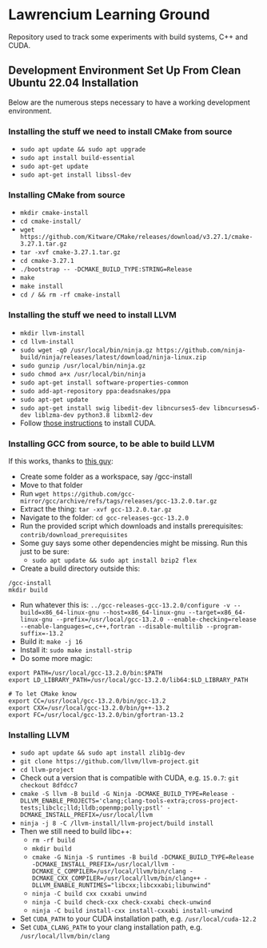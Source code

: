 # Lawrencium Learning Ground
Repository used to track some experiments with build systems, C++ and CUDA.
## Development Environment Set Up From Clean Ubuntu 22.04 Installation
Below are the numerous steps necessary to have a working development environment.
### Installing the stuff we need to install CMake from source
* `sudo apt update && sudo apt upgrade`
* `sudo apt install build-essential`
* `sudo apt-get update`
* `sudo apt-get install libssl-dev`
### Installing CMake from source
* `mkdir cmake-install`
* `cd cmake-install/`
* `wget https://github.com/Kitware/CMake/releases/download/v3.27.1/cmake-3.27.1.tar.gz`
* `tar -xvf cmake-3.27.1.tar.gz`
* `cd cmake-3.27.1`
* `./bootstrap -- -DCMAKE_BUILD_TYPE:STRING=Release`
* `make`
* `make install`
* `cd / && rm -rf cmake-install`
### Installing the stuff we need to install LLVM
* `mkdir llvm-install`
* `cd llvm-install`
* `sudo wget -qO /usr/local/bin/ninja.gz https://github.com/ninja-build/ninja/releases/latest/download/ninja-linux.zip`
* `sudo gunzip /usr/local/bin/ninja.gz`
* `sudo chmod a+x /usr/local/bin/ninja`
* `sudo apt-get install software-properties-common`
* `sudo add-apt-repository ppa:deadsnakes/ppa`
* `sudo apt-get update`
* `sudo apt-get install swig libedit-dev libncurses5-dev libncursesw5-dev liblzma-dev python3.8 libxml2-dev`
* Follow [those instructions](https://developer.nvidia.com/cuda-downloads?target_os=Linux&target_arch=x86_64&Distribution=WSL-Ubuntu&target_version=2.0&target_type=deb_local) to install CUDA.
### Installing GCC from source, to be able to build LLVM
If this works, thanks to [this guy](https://iamsorush.com/posts/build-gcc11/): 
* Create some folder as a workspace, say /gcc-install
* Move to that folder
* Run `wget https://github.com/gcc-mirror/gcc/archive/refs/tags/releases/gcc-13.2.0.tar.gz`
* Extract the thing: `tar -xvf gcc-13.2.0.tar.gz`
* Navigate to the folder: `cd gcc-releases-gcc-13.2.0`
* Run the provided script which downloads and installs prerequisites: `contrib/download_prerequisites`
* Some guy says some other dependencies might be missing. Run this just to be sure:
  * `sudo apt update && sudo apt install bzip2 flex`
* Create a build directory outside this:
```
/gcc-install
mkdir build
```
* Run whatever this is: `../gcc-releases-gcc-13.2.0/configure -v --build=x86_64-linux-gnu --host=x86_64-linux-gnu --target=x86_64-linux-gnu --prefix=/usr/local/gcc-13.2.0 --enable-checking=release --enable-languages=c,c++,fortran --disable-multilib --program-suffix=-13.2`
* Build it: `make -j 16`
* Install it: `sudo make install-strip`
* Do some more magic:
```
export PATH=/usr/local/gcc-13.2.0/bin:$PATH
export LD_LIBRARY_PATH=/usr/local/gcc-13.2.0/lib64:$LD_LIBRARY_PATH

# To let CMake know
export CC=/usr/local/gcc-13.2.0/bin/gcc-13.2
export CXX=/usr/local/gcc-13.2.0/bin/g++-13.2
export FC=/usr/local/gcc-13.2.0/bin/gfortran-13.2
```
### Installing LLVM
* `sudo apt update && sudo apt install zlib1g-dev`
* `git clone https://github.com/llvm/llvm-project.git`
* `cd llvm-project`
* Check out a version that is compatible with CUDA, e.g. `15.0.7`: `git checkout 8dfdcc7`
* `cmake -S llvm -B build -G Ninja -DCMAKE_BUILD_TYPE=Release -DLLVM_ENABLE_PROJECTS='clang;clang-tools-extra;cross-project-tests;libclc;lld;lldb;openmp;polly;pstl' -DCMAKE_INSTALL_PREFIX=/usr/local/llvm`
* `ninja -j 8 -C /llvm-install/llvm-project/build install`
* Then we still need to build libc++:
  * `rm -rf build`
  * `mkdir build`
  * `cmake -G Ninja -S runtimes -B build -DCMAKE_BUILD_TYPE=Release -DCMAKE_INSTALL_PREFIX=/usr/local/llvm -DCMAKE_C_COMPILER=/usr/local/llvm/bin/clang -DCMAKE_CXX_COMPILER=/usr/local/llvm/bin/clang++ -DLLVM_ENABLE_RUNTIMES="libcxx;libcxxabi;libunwind"`
  * `ninja -C build cxx cxxabi unwind`
  * `ninja -C build check-cxx check-cxxabi check-unwind`
  * `ninja -C build install-cxx install-cxxabi install-unwind`
* Set `CUDA_PATH` to your CUDA installation path, e.g. `/usr/local/cuda-12.2`
* Set `CUDA_CLANG_PATH` to your clang installation path, e.g. `/usr/local/llvm/bin/clang` 